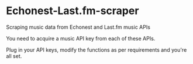 Echonest-Last.fm-scraper
========================

Scraping music data from Echonest and Last.fm music APIs

You need to acquire a music API key from each of these APIs.

Plug in your API keys, modify the functions as per requirements and you're all set.
